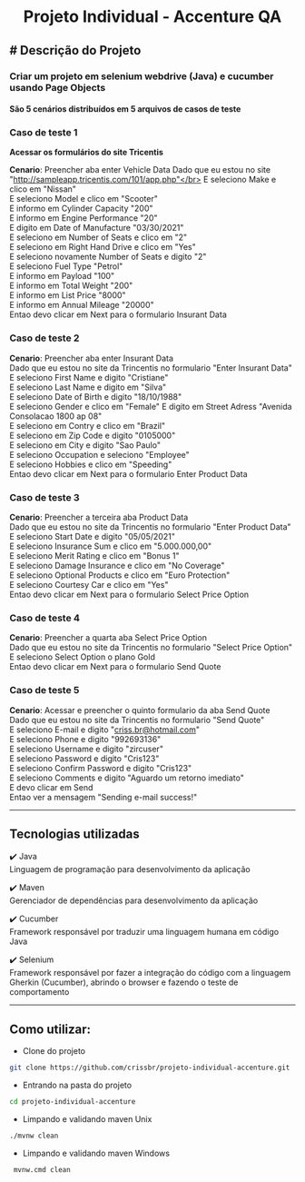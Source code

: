 <h1 align="center">Projeto Individual - Accenture QA</h1>


<b># Descrição do Projeto</b>
--------------------------------------------------------------------------------

### Criar um projeto em selenium webdrive (Java) e cucumber usando Page Objects 


#### São 5 cenários distribuídos em 5 arquivos de casos de teste

### Caso de teste 1

<b>Acessar os formulários do site Tricentis</b>

<b>Cenario</b>: Preencher aba enter Vehicle Data
Dado que eu estou no site "http://sampleapp.tricentis.com/101/app.php"</br>
E seleciono Make e clico em "Nissan"</br>
E seleciono Model e clico em "Scooter"</br>
E informo em Cylinder Capacity "200"</br>
E informo em Engine Performance "20"</br>
E digito em Date of Manufacture "03/30/2021"</br>
E seleciono em Number of Seats e clico em "2"</br>
E seleciono em Right Hand Drive e clico em "Yes"</br>
E seleciono novamente Number of Seats e digito "2"</br>
E seleciono Fuel Type "Petrol"</br>
E informo em Payload "100"</br>
E informo em Total Weight "200"</br>
E informo em List Price "8000"</br>
E informo em Annual Mileage "20000"</br>
Entao devo clicar em Next para o formulario Insurant Data</br>


### Caso de teste 2

<b>Cenario</b>: Preencher aba enter Insurant Data</br>
Dado que eu estou no site da Trincentis no formulario "Enter Insurant Data"</br>
E seleciono First Name e digito "Cristiane"</br>
E seleciono Last Name e digito em "Silva"</br>
E seleciono Date of Birth e digito "18/10/1988"</br>
E seleciono Gender e clico em "Female"
E digito em Street Adress "Avenida Consolacao 1800 ap 08"</br>
E seleciono em Contry e clico em "Brazil"</br>
E seleciono em Zip Code e digito "0105000"</br>
E seleciono em City e digito "Sao Paulo"</br>
E seleciono Occupation e seleciono "Employee"</br>
E seleciono Hobbies e clico em "Speeding"</br>
Entao devo clicar em Next para o formulario Enter Product Data</br>


### Caso de teste 3

<b>Cenario</b>: Preencher a terceira aba Product Data</br>
Dado que eu estou no site da Trincentis no formulario "Enter Product Data"</br>
E seleciono Start Date e digito "05/05/2021"</br>
E seleciono Insurance Sum e clico em "5.000.000,00"</br>
E seleciono Merit Rating e clico em "Bonus 1"</br>
E seleciono Damage Insurance e clico em "No Coverage"</br>
E seleciono Optional Products e clico em "Euro Protection"</br>
E seleciono Courtesy Car e clico em "Yes"</br>
Entao devo clicar em Next para o formulario Select Price Option</br>


### Caso de teste 4

<b>Cenario</b>: Preencher a quarta aba Select Price Option</br>
Dado que eu estou no site da Trincentis no formulario "Select Price Option"</br>
E seleciono Select Option o plano Gold</br>
Entao devo clicar em Next para o formulario Send Quote</br>

### Caso de teste 5

<b>Cenario</b>: Acessar e preencher o quinto formulario da aba Send Quote</br>
Dado que eu estou no site da Trincentis no formulario "Send Quote"</br>
E seleciono E-mail e digito "criss.br@hotmail.com"</br>
E seleciono Phone e digito "992693136"</br>
E seleciono Username e digito "zircuser"</br>
E seleciono Password e digito "Cris123"</br>
E seleciono Confirm Password e digito "Cris123"</br>
E seleciono Comments e digito "Aguardo um retorno imediato"</br>
E devo clicar em Send</br>
Entao ver a mensagem "Sending e-mail success!"</br>

-------------------------------------------------------------------------------------

## Tecnologias utilizadas
:heavy_check_mark: Java</br>
Linguagem de programação para desenvolvimento da aplicação</br>

:heavy_check_mark: Maven</br>
Gerenciador de dependências para desenvolvimento da aplicação</br>

:heavy_check_mark: Cucumber</br>
Framework responsável por traduzir uma linguagem humana em código Java</br>

:heavy_check_mark: Selenium</br>
Framework responsável por fazer a integração do código com a linguagem Gherkin (Cucumber),
abrindo o browser e fazendo o teste de comportamento

--------------------------------------------------------------------------------------------

## Como utilizar:
- Clone do projeto
```bash
git clone https://github.com/crissbr/projeto-individual-accenture.git
```

- Entrando na pasta do projeto
```bash
cd projeto-individual-accenture
```

- Limpando e validando maven Unix
```bash
./mvnw clean
```
- Limpando e validando maven Windows
```bash
 mvnw.cmd clean
```
